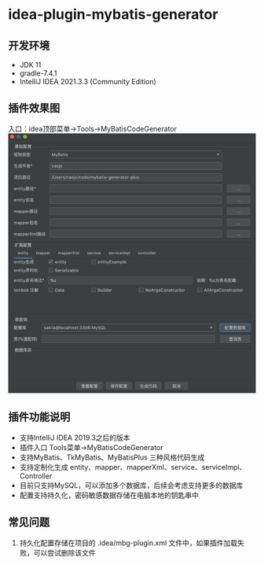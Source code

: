 # idea-plugin-mybatis-generator

## 开发环境
- JDK 11
- gradle-7.4.1
- IntelliJ IDEA 2021.3.3 (Community Edition)

## 插件效果图
入口：idea顶部菜单->Tools->MyBatisCodeGenerator  
![插件效果图](./mybatisgenerator.png)

## 插件功能说明

- 支持IntelliJ IDEA 2019.3之后的版本
- 插件入口 Tools菜单->MyBatisCodeGenerator
- 支持MyBatis、TkMyBatis、MyBatisPlus 三种风格代码生成
- 支持定制化生成 entity、mapper、mapperXml、service、serviceImpl、Controller
- 目前只支持MySQL，可以添加多个数据库，后续会考虑支持更多的数据库
- 配置支持持久化，密码敏感数据存储在电脑本地的钥匙串中


## 常见问题
1. 持久化配置存储在项目的 .idea/mbg-plugin.xml 文件中，如果插件加载失败，可以尝试删除该文件



